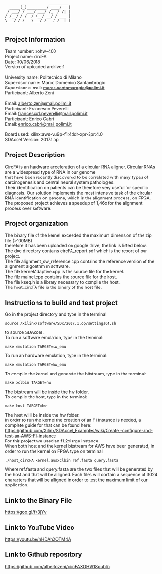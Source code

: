 ```
        _           _________ 	
  _____(_)_________/ ____/   | 	
 / ___/ / ___/ ___/ /_  / /| | 	
/ /__/ / /  / /__/ __/ / ___ | 	
\___/_/_/   \___/_/   /_/  |_| 	
                              
```
## Project Information

Team number: xohw-400  	<br />
Project name: circFA		<br />
Date: 30/06/2018			<br />
Version of uploaded archive:1	<br />
													<br />
University name: Politecnico di Milano				<br />
Supervisor name: Marco Domenico Santambrogio		<br />
Supervisor e-mail: marco.santambrogio@polimi.it		<br />
Participant: Alberto Zeni							<br />	
Email: alberto.zeni@mail.polimi.it					<br />
Participant: Francesco Peverelli					<br />
Email: francesco1.peverelli@mail.polimi.it			<br />
Participant: Enrico Cabri							<br />
Email: enrico.cabri@mail.polimi.it					<br />
													<br />
Board used: xilinx:aws-vu9p-f1:4ddr-xpr-2pr:4.0		<br />
SDAccel Version: 2017.1.op							<br />

## Project Description	
CircFA is an hardware acceleration of a circular RNA aligner. Circular RNAs are a widespread type of RNA in our genome			
that have been recently discovered to be correlated with many types of carcinogenesis and central neural system pathologies.	
Their identification on patients can be therefore very useful for specific diagnosis. Our solution implements the most intensive
task of the circular RNA identification on genome, which is the alignment process, on FPGA. The proposed project achieves a speedup of 1,46x for the alignment process over software.

## Project organization
The binary file of the kernel exceeded the maximum dimension of the zip file (>100MB)	
therefore it has been uploaded on google drive, the link is listed below.				<br />
The doc directory contains circFA_report.pdf which is the report of our project.									<br />
The file alignment_sw_reference.cpp contains the reference version of the alignment algorithm in software. <br />
The file kernelAdaptive.cpp is the source file for the kernel.							<br />
The file maincl.cpp contains the source file for the host.								<br />
The file kseq.h is a library necessary to compile the host.								<br />
The host_circFA file is the binary of the host file.										<br />

## Instructions to build and test project				
Go in the project directory and type in the terminal			<br />
```
source /xilinx/software/SDx/2017.1.op/settings64.sh
```
to source SDAccel	.								<br />
To run a software emulation, type in the terminal:                   
```
make emulation TARGET=sw_emu
```                                                                                     
To run an hardware  emulation, type in the terminal:                   
```
make emulation TARGET=hw_emu
```
To compile the kernel and generate the bitstream, type in the terminal:
```
make xclbin TARGET=hw
```
The bitstream will be inside the hw folder.                    <br />
To compile the host, type in the terminal:
```
make host TARGET=hw
```
The host willl be inside the hw folder.                             <br />
In order to run the kernel the creation of an F1 instance is needed, 
a complete guide for that can be found here:                  <br />
https://github.com/Xilinx/SDAccel_Examples/wiki/Create,-configure-and-test-an-AWS-F1-instance   <br />
For this project we used an f1.2xlarge instance.              <br />
When both host and the kernel bitstream for AWS have been generated, in order to run the kernel on FPGA type on terminal
```
./host_circFA kernel.awsxclbin ref.fasta query.fasta
```
Where ref.fasta and query.fasta are the two files that will be generated by the host and that will be alligned.
Each files will contain a sequence of 3024 characters that will be alligned in order to test the maximum limit of our application.

## Link to the Binary File
https://goo.gl/fk3jYv

## Link to YouTube Video
https://youtu.be/nHDAhXOTM4A

## Link to Github repository
https://github.com/albertozeni/circFAXOHW18public
